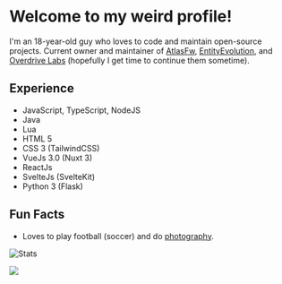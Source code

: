 # Welcome to my weird profile!
I'm an 18-year-old guy who loves to code and maintain open-source projects. Current owner and maintainer of [AtlasFw](https://github.com/AtlasFw), [EntityEvolution](https://github.com/EntityEvolution), and [Overdrive Labs](https://github.com/OverdriveLabs) (hopefully I get time to continue them sometime).

## Experience
- JavaScript, TypeScript, NodeJS
- Java
- Lua
- HTML 5
- CSS 3 (TailwindCSS)
- VueJs 3.0 (Nuxt 3)
- ReactJs
- SvelteJs (SvelteKit)
- Python 3 (Flask)

## Fun Facts
- Loves to play football (soccer) and do [photography](https://imbombay.tech/gallery).

![Stats](https://github-readme-stats.vercel.app/api?username=BombayV&show_icons=true&theme=midnight-purple&count_private=true&include_all_commits=true&border_radius=10)

<img src="https://komarev.com/ghpvc/?username=BombayV&style=flat-square"/>
